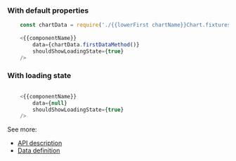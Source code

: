 ### With default properties
```js
    const chartData = require('./{{lowerFirst chartName}}Chart.fixtures.js').default;
    
    <{{componentName}}
        data={chartData.firstDataMethod()}
        shouldShowLoadingState={true}
    />
```

### With loading state
```js

    <{{componentName}}
        data={null}
        shouldShowLoadingState={true}
    />
```


See more:
* [API description][APILink]
* [Data definition][DataLink]



[APILink]: YourLinkToComponentAPIHere
[DataLink]: YourLinkToExampleDataInputHere